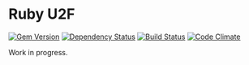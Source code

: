 # Ruby U2F

[![Gem Version](https://badge.fury.io/rb/u2f.png)](http://badge.fury.io/rb/u2f)
[![Dependency Status](https://gemnasium.com/userbin/ruby-u2f.png)](https://gemnasium.com/userbin/ruby-u2f)
[![Build Status](https://travis-ci.org/userbin/ruby-u2f.png)](https://travis-ci.org/userbin/ruby-u2f)
[![Code Climate](https://codeclimate.com/github/userbin/ruby-u2f/badges/gpa.svg)](https://codeclimate.com/github/userbin/ruby-u2f)


Work in progress.
